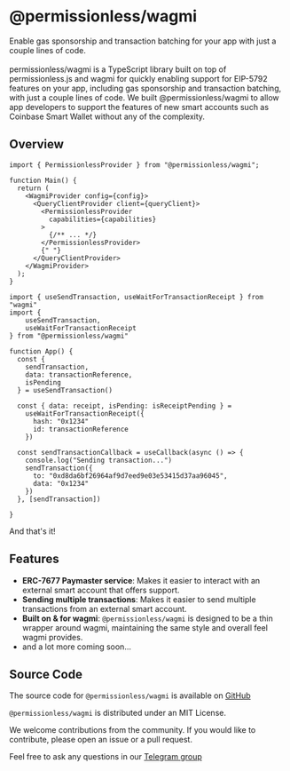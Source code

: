 <h1 className='vocs_HomePage_title'>@permissionless/wagmi</h1>
  Enable gas sponsorship and transaction batching for your app with just a couple lines of code.
<br />
<br />
permissionless/wagmi is a TypeScript library built on top of permissionless.js
and wagmi for quickly enabling support for EIP-5792 features on your app,
including gas sponsorship and transaction batching, with just a couple lines of
code. We built @permissionless/wagmi to allow app developers to support the
features of new smart accounts such as Coinbase Smart Wallet without any of the
complexity.

<article className="vocs_Content max-w-4xl mt-[-80px] mx-auto">

# 

# Overview

```tsx [main.tsx]
import { PermissionlessProvider } from "@permissionless/wagmi";

function Main() {
  return (
    <WagmiProvider config={config}>
      <QueryClientProvider client={queryClient}>
        <PermissionlessProvider
          capabilities={capabilities}
        >
          {/** ... */}
        </PermissionlessProvider>
        {" "}
      </QueryClientProvider>
    </WagmiProvider>
  );
}
```

```tsx [app.tsx]
import { useSendTransaction, useWaitForTransactionReceipt } from "wagmi"
import { 
    useSendTransaction, 
    useWaitForTransactionReceipt 
} from "@permissionless/wagmi" 

function App() {
  const {
    sendTransaction,
    data: transactionReference,
    isPending
  } = useSendTransaction()
  
  const { data: receipt, isPending: isReceiptPending } =
    useWaitForTransactionReceipt({
      hash: "0x1234"
      id: transactionReference 
    })

  const sendTransactionCallback = useCallback(async () => {
    console.log("Sending transaction...")
    sendTransaction({
      to: "0xd8da6bf26964af9d7eed9e03e53415d37aa96045",
      data: "0x1234"
    })
  }, [sendTransaction])

}
```

And that's it!

# Features

- **ERC-7677 Paymaster service**: Makes it easier to interact with an external
  smart account that offers support.
- **Sending multiple transactions**: Makes it easier to send multiple
  transactions from an external smart account.
- **Built on & for wagmi**: `@permissionless/wagmi` is designed to be a thin
  wrapper around wagmi, maintaining the same style and overall feel wagmi
  provides.
- and a lot more coming soon...

# Source Code

The source code for `@permissionless/wagmi` is available on
[GitHub](https://github.com/pimlicolabs/permissionless.js)

`@permissionless/wagmi` is distributed under an MIT License.

We welcome contributions from the community. If you would like to contribute,
please open an issue or a pull request.

Feel free to ask any questions in our [Telegram group](https://t.me/pimlicoHQ)

</article>
